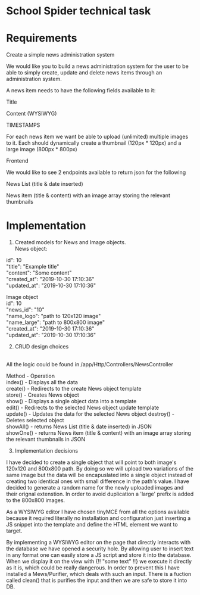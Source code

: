 # School Spider technical task
# Requirements
Create a simple news administration system

 

We would like you to build a news administration system for the user to be able to simply create, update and delete news items through an administration system.

 

A news item needs to have the following fields available to it:

 

Title

Content (WYSIWYG)

TIMESTAMPS

 

For each news item we want be able to upload (unlimited) multiple images to it. Each should dynamically create a thumbnail (120px * 120px) and a large image (800px * 800px)

 

Frontend 

 

We would like to see 2 endpoints available to return json for the following

 

News List (title & date inserted)

News item (title & content) with an image array storing the relevant thumbnails

# Implementation
1. Created models for News and Image objects.<br />
News object:<br />

id": 10<br />
"title": "Example title"<br />
"content": "Some content"<br />
"created_at": "2019-10-30 17:10:36"<br />
"updated_at": "2019-10-30 17:10:36"<br />

Image object<br />
id": 10<br />
"news_id": "10"<br />
"name_logo": "path to 120x120 image"<br />
"name_large": "path to 800x800 image"<br />
"created_at": "2019-10-30 17:10:36"<br />
"updated_at": "2019-10-30 17:10:36"<br />

2. CRUD design choices
<br />
All the logic could be found in /app/Http/Controllers/NewsController

Method - Operation<br />
index() - Displays all the data<br />
create() - Redirects to the create News object template<br />
store() - Creates News object<br />
show() - Displays a single object data into a template<br />
edit() - Redirects to the selected News object update template<br />
update() - Updates the data for the selected News object
destroy() - Deletes selected object<br />
showAll() - returns News List (title & date inserted) in JSON<br />
showOne() - returns News item (title & content) with an image array storing the relevant thumbnails in JSON<br />

3. Implementation decisions<br />

I have decided to create a single object that will point to both image's 120x120 and 800x800 path. By doing so we will upload two variations of the same image but the data will be encapuslated into a single object instead of creating two identical ones with small difference in the path's value. I have decided to generate a random name for the newly uploaded images and their orignal extenstion. In order to avoid duplication a 'large' prefix is added to the 800x800 images.<br />

As a WYSIWYG editor I have chosen tinyMCE from all the options available because it required literally no installation and configuration just inserting a JS snippet into the template and define the HTML element we want to target.<br />

By implementing a WYSIWYG editor on the page that directly interacts with the database we have opened a security hole. By allowing user to insert text in any format one can easily store a JS script and store it into the database. When we display it on the view with {!! "some text" !!} we execute it directly as it is, which could be really dangerous. In order to prevent this I have installed a Mews/Purifier, which deals with such an input. There is a fuction called clean() that is purifies the input and then we are safe to store it into DB.
